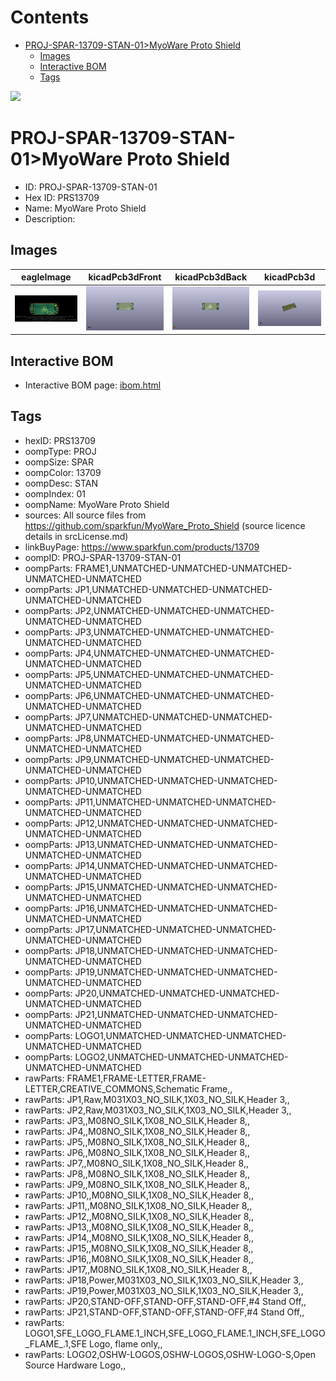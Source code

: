 



Contents
========

* [PROJ-SPAR-13709-STAN-01>MyoWare Proto Shield](#proj-spar-13709-stan-01myoware-proto-shield)
	* [Images](#images)
	* [Interactive BOM](#interactive-bom)
	* [Tags](#tags)
  
![][im]
# PROJ-SPAR-13709-STAN-01>MyoWare Proto Shield

- ID: PROJ-SPAR-13709-STAN-01
- Hex ID: PRS13709
- Name: MyoWare Proto Shield
- Description: 

## Images
  
  

|eagleImage|kicadPcb3dFront|kicadPcb3dBack|kicadPcb3d|
| :---: | :---: | :---: | :---: |
|[![eagleImage](eagleImage_140.png)](eagleImage_.png)|[![kicadPcb3dFront](kicadPcb3dFront_140.png)](kicadPcb3dFront_.png)|[![kicadPcb3dBack](kicadPcb3dBack_140.png)](kicadPcb3dBack_.png)|[![kicadPcb3d](kicadPcb3d_140.png)](kicadPcb3d_.png)|

## Interactive BOM

- Interactive BOM page: [ibom.html](kicad/bom/ibom.html)

## Tags

- hexID: PRS13709
- oompType: PROJ
- oompSize: SPAR
- oompColor: 13709
- oompDesc: STAN
- oompIndex: 01
- oompName: MyoWare Proto Shield
- sources: All source files from https://github.com/sparkfun/MyoWare_Proto_Shield (source licence details in srcLicense.md)
- linkBuyPage: https://www.sparkfun.com/products/13709
- oompID: PROJ-SPAR-13709-STAN-01
- oompParts: FRAME1,UNMATCHED-UNMATCHED-UNMATCHED-UNMATCHED-UNMATCHED
- oompParts: JP1,UNMATCHED-UNMATCHED-UNMATCHED-UNMATCHED-UNMATCHED
- oompParts: JP2,UNMATCHED-UNMATCHED-UNMATCHED-UNMATCHED-UNMATCHED
- oompParts: JP3,UNMATCHED-UNMATCHED-UNMATCHED-UNMATCHED-UNMATCHED
- oompParts: JP4,UNMATCHED-UNMATCHED-UNMATCHED-UNMATCHED-UNMATCHED
- oompParts: JP5,UNMATCHED-UNMATCHED-UNMATCHED-UNMATCHED-UNMATCHED
- oompParts: JP6,UNMATCHED-UNMATCHED-UNMATCHED-UNMATCHED-UNMATCHED
- oompParts: JP7,UNMATCHED-UNMATCHED-UNMATCHED-UNMATCHED-UNMATCHED
- oompParts: JP8,UNMATCHED-UNMATCHED-UNMATCHED-UNMATCHED-UNMATCHED
- oompParts: JP9,UNMATCHED-UNMATCHED-UNMATCHED-UNMATCHED-UNMATCHED
- oompParts: JP10,UNMATCHED-UNMATCHED-UNMATCHED-UNMATCHED-UNMATCHED
- oompParts: JP11,UNMATCHED-UNMATCHED-UNMATCHED-UNMATCHED-UNMATCHED
- oompParts: JP12,UNMATCHED-UNMATCHED-UNMATCHED-UNMATCHED-UNMATCHED
- oompParts: JP13,UNMATCHED-UNMATCHED-UNMATCHED-UNMATCHED-UNMATCHED
- oompParts: JP14,UNMATCHED-UNMATCHED-UNMATCHED-UNMATCHED-UNMATCHED
- oompParts: JP15,UNMATCHED-UNMATCHED-UNMATCHED-UNMATCHED-UNMATCHED
- oompParts: JP16,UNMATCHED-UNMATCHED-UNMATCHED-UNMATCHED-UNMATCHED
- oompParts: JP17,UNMATCHED-UNMATCHED-UNMATCHED-UNMATCHED-UNMATCHED
- oompParts: JP18,UNMATCHED-UNMATCHED-UNMATCHED-UNMATCHED-UNMATCHED
- oompParts: JP19,UNMATCHED-UNMATCHED-UNMATCHED-UNMATCHED-UNMATCHED
- oompParts: JP20,UNMATCHED-UNMATCHED-UNMATCHED-UNMATCHED-UNMATCHED
- oompParts: JP21,UNMATCHED-UNMATCHED-UNMATCHED-UNMATCHED-UNMATCHED
- oompParts: LOGO1,UNMATCHED-UNMATCHED-UNMATCHED-UNMATCHED-UNMATCHED
- oompParts: LOGO2,UNMATCHED-UNMATCHED-UNMATCHED-UNMATCHED-UNMATCHED
- rawParts: FRAME1,FRAME-LETTER,FRAME-LETTER,CREATIVE_COMMONS,Schematic Frame,,
- rawParts: JP1,Raw,M031X03_NO_SILK,1X03_NO_SILK,Header 3,,
- rawParts: JP2,Raw,M031X03_NO_SILK,1X03_NO_SILK,Header 3,,
- rawParts: JP3,,M08NO_SILK,1X08_NO_SILK,Header 8,,
- rawParts: JP4,,M08NO_SILK,1X08_NO_SILK,Header 8,,
- rawParts: JP5,,M08NO_SILK,1X08_NO_SILK,Header 8,,
- rawParts: JP6,,M08NO_SILK,1X08_NO_SILK,Header 8,,
- rawParts: JP7,,M08NO_SILK,1X08_NO_SILK,Header 8,,
- rawParts: JP8,,M08NO_SILK,1X08_NO_SILK,Header 8,,
- rawParts: JP9,,M08NO_SILK,1X08_NO_SILK,Header 8,,
- rawParts: JP10,,M08NO_SILK,1X08_NO_SILK,Header 8,,
- rawParts: JP11,,M08NO_SILK,1X08_NO_SILK,Header 8,,
- rawParts: JP12,,M08NO_SILK,1X08_NO_SILK,Header 8,,
- rawParts: JP13,,M08NO_SILK,1X08_NO_SILK,Header 8,,
- rawParts: JP14,,M08NO_SILK,1X08_NO_SILK,Header 8,,
- rawParts: JP15,,M08NO_SILK,1X08_NO_SILK,Header 8,,
- rawParts: JP16,,M08NO_SILK,1X08_NO_SILK,Header 8,,
- rawParts: JP17,,M08NO_SILK,1X08_NO_SILK,Header 8,,
- rawParts: JP18,Power,M031X03_NO_SILK,1X03_NO_SILK,Header 3,,
- rawParts: JP19,Power,M031X03_NO_SILK,1X03_NO_SILK,Header 3,,
- rawParts: JP20,STAND-OFF,STAND-OFF,STAND-OFF,#4 Stand Off,,
- rawParts: JP21,STAND-OFF,STAND-OFF,STAND-OFF,#4 Stand Off,,
- rawParts: LOGO1,SFE_LOGO_FLAME.1_INCH,SFE_LOGO_FLAME.1_INCH,SFE_LOGO_FLAME_.1,SFE Logo, flame only,,
- rawParts: LOGO2,OSHW-LOGOS,OSHW-LOGOS,OSHW-LOGO-S,Open Source Hardware Logo,,



[im]: kicadPcb3d_450.png

